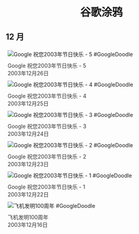 
<h1 align="center"> 谷歌涂鸦 </h1>




## 12 月

<div class="image">


<img src="https://www.google.com/logos/2003/winter_holiday_03_oh.gif" alt="Google 祝您2003年节日快乐 - 5 #GoogleDoodle" style="margin: 5px"/>
<div class="info" style="font-size: 14px; color:#333333; margin:5px"><div class="title">Google 祝您2003年节日快乐 - 5</div><div class="date">2003年12月26日</div></div>

<img src="https://www.google.com/logos/2003/winter_holiday_03_sah.gif" alt="Google 祝您2003年节日快乐 - 4 #GoogleDoodle" style="margin: 5px"/>
<div class="info" style="font-size: 14px; color:#333333; margin:5px"><div class="title">Google 祝您2003年节日快乐 - 4</div><div class="date">2003年12月25日</div></div>

<img src="https://www.google.com/logos/2003/winter_holiday_03_s.gif" alt="Google 祝您2003年节日快乐 - 3 #GoogleDoodle" style="margin: 5px"/>
<div class="info" style="font-size: 14px; color:#333333; margin:5px"><div class="title">Google 祝您2003年节日快乐 - 3</div><div class="date">2003年12月24日</div></div>

<img src="https://www.google.com/logos/2003/winter_holiday_03_e.gif" alt="Google 祝您2003年节日快乐 - 2 #GoogleDoodle" style="margin: 5px"/>
<div class="info" style="font-size: 14px; color:#333333; margin:5px"><div class="title">Google 祝您2003年节日快乐 - 2</div><div class="date">2003年12月23日</div></div>

<img src="https://www.google.com/logos/2003/winter_holiday_03_1.gif" alt="Google 祝您2003年节日快乐 - 1 #GoogleDoodle" style="margin: 5px"/>
<div class="info" style="font-size: 14px; color:#333333; margin:5px"><div class="title">Google 祝您2003年节日快乐 - 1</div><div class="date">2003年12月22日</div></div>

<img src="https://lh3.googleusercontent.com/MIFdm3cFtdmcLag2ox6yHQx1dntv75EbqVFkBUYoNmZjtgYtYipddYrV7xSpm_RUpTLvcu99V_00IrtiMv5eUYXoQQZi4mM2nTXtyvT3=s660" alt="飞机发明100周年 #GoogleDoodle" style="margin: 5px"/>
<div class="info" style="font-size: 14px; color:#333333; margin:5px"><div class="title">飞机发明100周年</div><div class="date">2003年12月16日</div></div>

</div>








